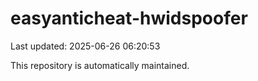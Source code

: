 # easyanticheat-hwidspoofer

Last updated: 2025-06-26 06:20:53

This repository is automatically maintained.
